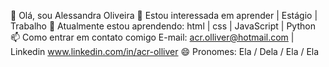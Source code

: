 👋 Olá, sou Alessandra Oliveira
👀 Estou interessada em aprender | Estágio | Trabalho
🌱 Atualmente estou aprendendo: html | css | JavaScript | Python
📫 Como entrar em contato comigo E-mail: acr.olliver@hotmail.com | Linkedin www.linkedin.com/in/acr-olliver
😄 Pronomes: Ela / Dela / Ela / Ela


<!---
AlessandraOliver/AlessandraOliver is a ✨ special ✨ repository because its `README.md` (this file) appears on your GitHub profile.
You can click the Preview link to take a look at your changes.
--->
